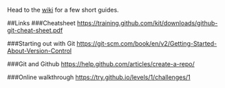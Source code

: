Head to the [wiki](https://github.com/BLAM-Lab-Projects/github-notes/wiki) for a few short guides. 


##Links
###Cheatsheet
https://training.github.com/kit/downloads/github-git-cheat-sheet.pdf

###Starting out with Git
https://git-scm.com/book/en/v2/Getting-Started-About-Version-Control


###Git and Github
https://help.github.com/articles/create-a-repo/

###Online walkthrough
https://try.github.io/levels/1/challenges/1
